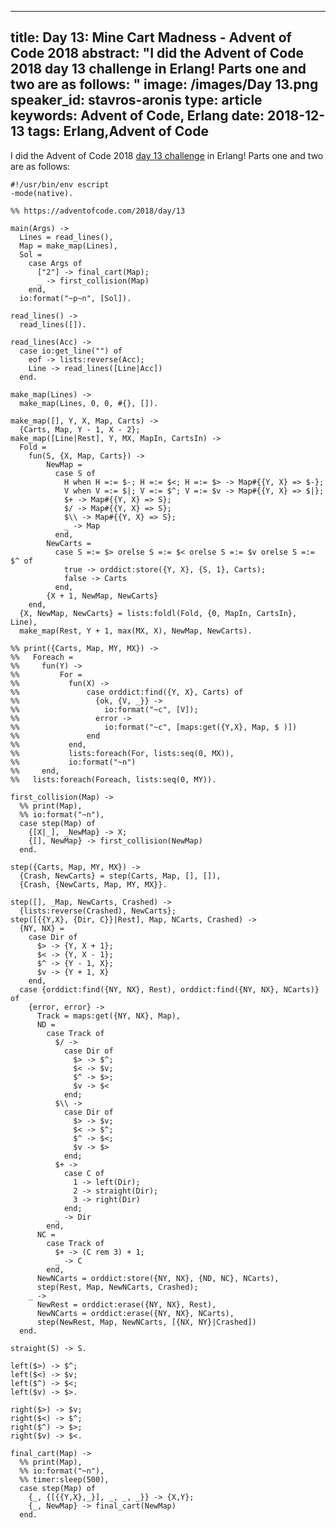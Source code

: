 
---
title: Day 13: Mine Cart Madness - Advent of Code 2018
abstract: "I did the Advent of Code 2018 day 13 challenge in Erlang! Parts one and two are as follows:
"
image: /images/Day 13.png
speaker_id: stavros-aronis
type: article
keywords: Advent of Code, Erlang
date: 2018-12-13
tags: Erlang,Advent of Code
---
I did the Advent of Code 2018&nbsp;<a href="https://adventofcode.com/2018/day/13">day 13 challenge</a>&nbsp;in Erlang! Parts one and two are as follows:

<pre>
<code class="language-erlang">#!/usr/bin/env escript
-mode(native).

%% https://adventofcode.com/2018/day/13

main(Args) -&gt;
  Lines = read_lines(),
  Map = make_map(Lines),
  Sol =
    case Args of
      ["2"] -&gt; final_cart(Map);
      _ -&gt; first_collision(Map)
    end,
  io:format("~p~n", [Sol]).

read_lines() -&gt;
  read_lines([]).

read_lines(Acc) -&gt;
  case io:get_line("") of
    eof -&gt; lists:reverse(Acc);
    Line -&gt; read_lines([Line|Acc])
  end.

make_map(Lines) -&gt;
  make_map(Lines, 0, 0, #{}, []).

make_map([], Y, X, Map, Carts) -&gt;
  {Carts, Map, Y - 1, X - 2};
make_map([Line|Rest], Y, MX, MapIn, CartsIn) -&gt;
  Fold =
    fun(S, {X, Map, Carts}) -&gt;
        NewMap =
          case S of
            H when H =:= $-; H =:= $&lt;; H =:= $&gt; -&gt; Map#{{Y, X} =&gt; $-};
            V when V =:= $|; V =:= $^; V =:= $v -&gt; Map#{{Y, X} =&gt; $|};
            $+ -&gt; Map#{{Y, X} =&gt; S};
            $/ -&gt; Map#{{Y, X} =&gt; S};
            $\\ -&gt; Map#{{Y, X} =&gt; S};
            _ -&gt; Map
          end,
        NewCarts =
          case S =:= $&gt; orelse S =:= $&lt; orelse S =:= $v orelse S =:= $^ of
            true -&gt; orddict:store({Y, X}, {S, 1}, Carts);
            false -&gt; Carts
          end,
        {X + 1, NewMap, NewCarts}
    end,
  {X, NewMap, NewCarts} = lists:foldl(Fold, {0, MapIn, CartsIn}, Line),
  make_map(Rest, Y + 1, max(MX, X), NewMap, NewCarts).

%% print({Carts, Map, MY, MX}) -&gt;
%%   Foreach =
%%     fun(Y) -&gt;
%%         For =
%%           fun(X) -&gt;
%%               case orddict:find({Y, X}, Carts) of
%%                 {ok, {V, _}} -&gt;
%%                   io:format("~c", [V]);
%%                 error -&gt;
%%                   io:format("~c", [maps:get({Y,X}, Map, $ )])
%%               end
%%           end,
%%           lists:foreach(For, lists:seq(0, MX)),
%%           io:format("~n")
%%     end,
%%   lists:foreach(Foreach, lists:seq(0, MY)).

first_collision(Map) -&gt;
  %% print(Map),
  %% io:format("~n"),
  case step(Map) of
    {[X|_], _NewMap} -&gt; X;
    {[], NewMap} -&gt; first_collision(NewMap)
  end.

step({Carts, Map, MY, MX}) -&gt;
  {Crash, NewCarts} = step(Carts, Map, [], []),
  {Crash, {NewCarts, Map, MY, MX}}.

step([], _Map, NewCarts, Crashed) -&gt;
  {lists:reverse(Crashed), NewCarts};
step([{{Y,X}, {Dir, C}}|Rest], Map, NCarts, Crashed) -&gt;
  {NY, NX} =
    case Dir of
      $&gt; -&gt; {Y, X + 1};
      $&lt; -&gt; {Y, X - 1};
      $^ -&gt; {Y - 1, X};
      $v -&gt; {Y + 1, X}
    end,
  case {orddict:find({NY, NX}, Rest), orddict:find({NY, NX}, NCarts)} of
    {error, error} -&gt;
      Track = maps:get({NY, NX}, Map),
      ND =
        case Track of
          $/ -&gt;
            case Dir of
              $&gt; -&gt; $^;
              $&lt; -&gt; $v;
              $^ -&gt; $&gt;;
              $v -&gt; $&lt;
            end;
          $\\ -&gt;
            case Dir of
              $&gt; -&gt; $v;
              $&lt; -&gt; $^;
              $^ -&gt; $&lt;;
              $v -&gt; $&gt;
            end;
          $+ -&gt;
            case C of
              1 -&gt; left(Dir);
              2 -&gt; straight(Dir);
              3 -&gt; right(Dir)
            end;
          _ -&gt; Dir
        end,
      NC =
        case Track of
          $+ -&gt; (C rem 3) + 1;
          _ -&gt; C
        end,
      NewNCarts = orddict:store({NY, NX}, {ND, NC}, NCarts),
      step(Rest, Map, NewNCarts, Crashed);
    _ -&gt;
      NewRest = orddict:erase({NY, NX}, Rest),
      NewNCarts = orddict:erase({NY, NX}, NCarts),
      step(NewRest, Map, NewNCarts, [{NX, NY}|Crashed])
  end.

straight(S) -&gt; S.

left($&gt;) -&gt; $^;
left($&lt;) -&gt; $v;
left($^) -&gt; $&lt;;
left($v) -&gt; $&gt;.

right($&gt;) -&gt; $v;
right($&lt;) -&gt; $^;
right($^) -&gt; $&gt;;
right($v) -&gt; $&lt;.

final_cart(Map) -&gt;
  %% print(Map),
  %% io:format("~n"),
  %% timer:sleep(500),
  case step(Map) of
    {_, {[{{Y,X},_}], _, _, _}} -&gt; {X,Y};
    {_, NewMap} -&gt; final_cart(NewMap)
  end.
 </code></pre>

&nbsp;
